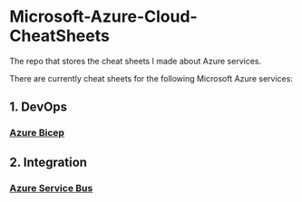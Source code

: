 # Microsoft-Azure-Cloud-CheatSheets

The repo that stores the cheat sheets I made about Azure services.

There are currently cheat sheets for the following Microsoft Azure services:

## 1. DevOps
### [Azure Bicep](https://github.com/chenjd/Microsoft-Azure-Cloud-CheatSheets/tree/main/DevOps)


## 2. Integration
### [Azure Service Bus](https://github.com/chenjd/Microsoft-Azure-Cloud-CheatSheets/tree/main/Integration)

